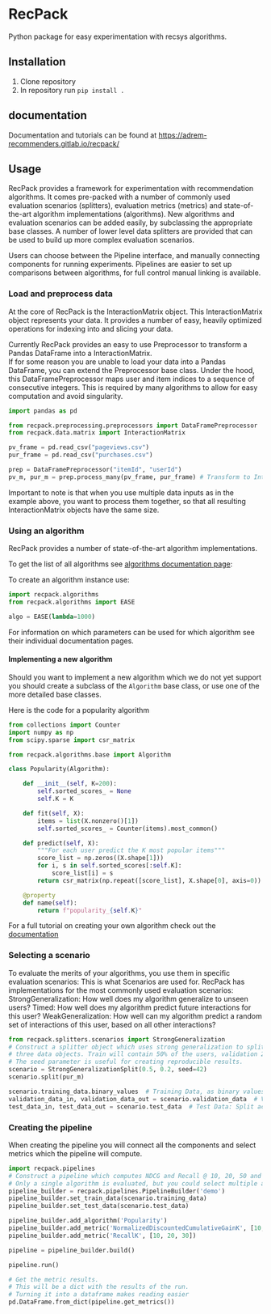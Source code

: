 # RecPack
Python package for easy experimentation with recsys algorithms.

## Installation

1. Clone repository
2. In repository run `pip install .`


## documentation
Documentation and tutorials can be found at https://adrem-recommenders.gitlab.io/recpack/

## Usage
RecPack provides a framework for experimentation with recommendation algorithms. 
It comes pre-packed with a number of commonly used evaluation scenarios (splitters),
evaluation metrics (metrics) and state-of-the-art algorithm implementations (algorithms).
New algorithms and evaluation scenarios can be added easily, by subclassing the appropriate base classes. 
A number of lower level data splitters are provided that can be used to build up more complex evaluation scenarios.

Users can choose between the Pipeline interface, and manually connecting components for running experiments. 
Pipelines are easier to set up comparisons between algorithms, for full control manual linking is available.


### Load and preprocess data

At the core of RecPack is the InteractionMatrix object. 
This InteractionMatrix object represents your data. 
It provides a number of easy, heavily optimized operations for indexing into and slicing your data. 

Currently RecPack provides an easy to use Preprocessor to transform a Pandas DataFrame into a InteractionMatrix.  
If for some reason you are unable to load your data into a Pandas DataFrame, you can extend the Preprocessor base class. 
Under the hood, this DataFramePreprocessor maps user and item indices to a sequence of consecutive integers.
This is required by many algorithms to allow for easy computation and avoid singularity. 


```python
import pandas as pd

from recpack.preprocessing.preprocessors import DataFramePreprocessor
from recpack.data.matrix import InteractionMatrix

pv_frame = pd.read_csv("pageviews.csv")
pur_frame = pd.read_csv("purchases.csv")

prep = DataFramePreprocessor("itemId", "userId")
pv_m, pur_m = prep.process_many(pv_frame, pur_frame) # Transform to InteractionMatrix objects.

```

Important to note is that when you use multiple data inputs as in the example above, you want to process them together, so that all resulting InteractionMatrix objects have the same size. 

### Using an algorithm

RecPack provides a number of state-of-the-art algorithm implementations. 

To get the list of all algorithms see [algorithms documentation page](https://adrem-recommenders.gitlab.io/recpack/recpack.algorithms.html):

To create an algorithm instance use:

```python
import recpack.algorithms
from recpack.algorithms import EASE

algo = EASE(lambda=1000)
```
For information on which parameters can be used for which algorithm see their individual documentation pages.

#### Implementing a new algorithm
Should you want to implement a new algorithm which we do not yet support you should create a subclass of the `Algorithm` base class,
or use one of the more detailed base classes.

Here is the code for a popularity algorithm

```python
from collections import Counter
import numpy as np
from scipy.sparse import csr_matrix

from recpack.algorithms.base import Algorithm

class Popularity(Algorithm):

    def __init__(self, K=200):
        self.sorted_scores_ = None
        self.K = K

    def fit(self, X):
        items = list(X.nonzero()[1])
        self.sorted_scores_ = Counter(items).most_common()

    def predict(self, X):
        """For each user predict the K most popular items"""
        score_list = np.zeros((X.shape[1]))
        for i, s in self.sorted_scores[:self.K]:
            score_list[i] = s
        return csr_matrix(np.repeat([score_list], X.shape[0], axis=0))

    @property
    def name(self):
        return f"popularity_{self.K}"
```

For a full tutorial on creating your own algorithm check out the [documentation](https://adrem-recommenders.gitlab.io/recpack/guides.create_algorithm.html)
### Selecting a scenario
To evaluate the merits of your algorithms, you use them in specific evaluation scenarios: This is what Scenarios are used for. 
RecPack has implementations for the most commonly used evaluation scenarios:
StrongGeneralization: How well does my algorithm generalize to unseen users? 
Timed: How well does my algorithm predict future interactions for this user?
WeakGeneralization: How well can my algorithm predict a random set of interactions of this user, based on all other interactions?


```python
from recpack.splitters.scenarios import StrongGeneralization
# Construct a splitter object which uses strong generalization to split the data into
# three data objects. Train will contain 50% of the users, validation 20% and test 30%
# The seed parameter is useful for creating reproducible results.
scenario = StrongGeneralizationSplit(0.5, 0.2, seed=42)
scenario.split(pur_m)

scenario.training_data.binary_values  # Training Data, as binary values csr_matrix
validation_data_in, validation_data_out = scenario.validation_data  # Validation Data: Split across historical interactions -> interactions to predict
test_data_in, test_data_out = scenario.test_data  # Test Data: Split across historical interactions -> interactions to predict
```

### Creating the pipeline
When creating the pipeline you will connect all the components and select metrics which the pipeline will compute.

```python
import recpack.pipelines
# Construct a pipeline which computes NDCG and Recall @ 10, 20, 50 and 100
# Only a single algorithm is evaluated, but you could select multiple algorithms to be evaluated at the same time.
pipeline_builder = recpack.pipelines.PipelineBuilder('demo')
pipeline_builder.set_train_data(scenario.training_data)
pipeline_builder.set_test_data(scenario.test_data)

pipeline_builder.add_algorithm('Popularity')
pipeline_builder.add_metric('NormalizedDiscountedCumulativeGainK', [10, 20, 30])
pipeline_builder.add_metric('RecallK', [10, 20, 30])

pipeline = pipeline_builder.build()

pipeline.run()

# Get the metric results.
# This will be a dict with the results of the run.
# Turning it into a dataframe makes reading easier
pd.DataFrame.from_dict(pipeline.get_metrics()) 
```
